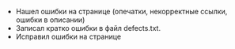 - Нашел ошибки на странице (опечатки, некорректные ссылки, ошибки в описании)
- Записал кратко ошибки в файл defects.txt.
- Исправил ошибки на странице